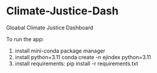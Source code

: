 # Climate-Justice-Dash
Gloabal Climate Justice Dashboard

To run the app:

1. install mini-conda package manager
2. install python=3.11
   conda create -n ejindex python=3.11
3. install requirements:
   pip install -r requirements.txt
